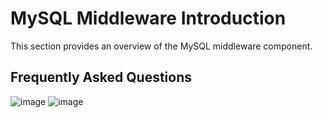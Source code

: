 # MySQL Middleware Introduction

This section provides an overview of the MySQL middleware component.

## Frequently Asked Questions

![image](https://docs.daocloud.io/daocloud-docs-images/docs/middleware/mysql/images/faq-mysql-2.png)
![image](https://docs.daocloud.io/daocloud-docs-images/docs/zh/docs/middleware/mysql/images/faq01.png)